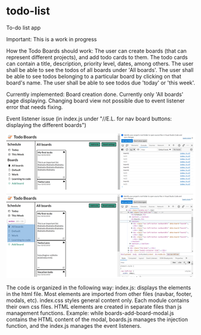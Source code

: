 # todo-list

To-do list app

Important: This is a work in progress

How the Todo Boards should work:
The user can create boards (that can represent different projects), and add todo cards to them.
The todo cards can contain a title, description, priority level, dates, among others.
The user shall be able to see the todos of all boards under 'All boards'.
The user shall be able to see todos belonging to a particular board by clicking on that board's name.
The user shall be able to see todos due 'today' or 'this week'.

Currently implemented:
Board creation done. Currently only 'All boards' page displaying.
Changing board view not possible due to event listener error that needs fixing.

Event listener issue (in index.js under "//E.L. for nav board buttons: displaying the different boards")

![Preview of eventlistener issue](/src/assets/eventlistenerIssue.png)

The code is organized in the following way:
index.js: displays the elements in the html file. Most elements are imported from other files (navbar, footer, modals, etc).
index.css styles general content only. Each module contains their own css files.
HTML elements are created in separate files than js management functions. Example: while boards-add-board-modal.js contains the HTML content of the modal, boards.js manages the injection function, and the index.js manages the event listeners.
